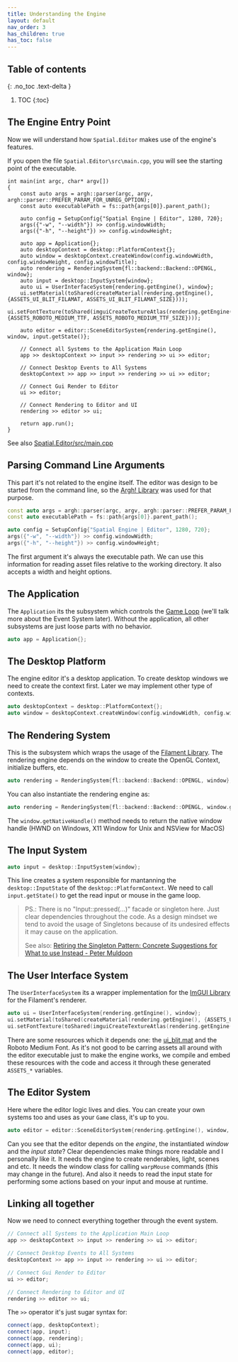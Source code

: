 ```yaml
---
title: Understanding the Engine
layout: default
nav_order: 3
has_children: true
has_toc: false
---
```


## Table of contents
{: .no_toc .text-delta }

1. TOC
{:toc}

## The Engine Entry Point

Now we will understand how `Spatial.Editor` makes use of the engine's features.

If you open the file `Spatial.Editor\src\main.cpp`, you will see the starting point of the executable.
```
int main(int argc, char* argv[])
{
	const auto args = argh::parser(argc, argv, argh::parser::PREFER_PARAM_FOR_UNREG_OPTION);
	const auto executablePath = fs::path{args[0]}.parent_path();

	auto config = SetupConfig{"Spatial Engine | Editor", 1280, 720};
	args({"-w", "--width"}) >> config.windowWidth;
	args({"-h", "--height"}) >> config.windowHeight;

	auto app = Application{};
	auto desktopContext = desktop::PlatformContext{};
	auto window = desktopContext.createWindow(config.windowWidth, config.windowHeight, config.windowTitle);
	auto rendering = RenderingSystem{fl::backend::Backend::OPENGL, window};
	auto input = desktop::InputSystem{window};
	auto ui = UserInterfaceSystem{rendering.getEngine(), window};
	ui.setMaterial(toShared(createMaterial(rendering.getEngine(), {ASSETS_UI_BLIT_FILAMAT, ASSETS_UI_BLIT_FILAMAT_SIZE})));
	ui.setFontTexture(toShared(imguiCreateTextureAtlas(rendering.getEngine(), {ASSETS_ROBOTO_MEDIUM_TTF, ASSETS_ROBOTO_MEDIUM_TTF_SIZE})));

	auto editor = editor::SceneEditorSystem{rendering.getEngine(), window, input.getState()};

	// Connect all Systems to the Application Main Loop
	app >> desktopContext >> input >> rendering >> ui >> editor;

	// Connect Desktop Events to All Systems
	desktopContext >> app >> input >> rendering >> ui >> editor;

	// Connect Gui Render to Editor
	ui >> editor;

	// Connect Rendering to Editor and UI
	rendering >> editor >> ui;

	return app.run();
}
```
See also [Spatial.Editor/src/main.cpp](https://github.com/luizgabriel/Spatial.Engine/blob/cc6096997b3546c87d4cc45d33a69b275f1dd828/Spatial.Editor/src/main.cpp#L29)

## Parsing Command Line Arguments
This part it's not related to the engine itself. The editor was design to be started from the command line, so the [Argh! Library](https://github.com/adishavit/argh) was used for that purpose.
```cpp
const auto args = argh::parser(argc, argv, argh::parser::PREFER_PARAM_FOR_UNREG_OPTION);
const auto executablePath = fs::path{args[0]}.parent_path();

auto config = SetupConfig{"Spatial Engine | Editor", 1280, 720};
args({"-w", "--width"}) >> config.windowWidth;
args({"-h", "--height"}) >> config.windowHeight;
```
The first argument it's always the executable path. We can use this information for reading asset files relative to the working directory.
It also accepts a width and height options.

## The Application

The `Application` its the subsystem which controls the [Game Loop](https://gameprogrammingpatterns.com/game-loop.html#take-a-little-nap) (we'll talk more about the Event System later). Without the application, all other subsystems are just loose parts with no behavior.

```cpp
auto app = Application{};
```

## The Desktop Platform

The engine editor it's a desktop application. To create desktop windows we need to create the context first. Later we may implement other type of contexts.

```cpp
auto desktopContext = desktop::PlatformContext{};
auto window = desktopContext.createWindow(config.windowWidth, config.windowHeight, config.windowTitle);
```

## The Rendering System
This is the subsystem which wraps the usage of the [Filament Library](https://github.com/google/filament). The rendering engine depends on the window to create the OpenGL Context, initialize buffers, etc.

```cpp
auto rendering = RenderingSystem{fl::backend::Backend::OPENGL, window};
```

You can also instantiate the rendering engine as:
```cpp
auto rendering = RenderingSystem{fl::backend::Backend::OPENGL, window.getNativeHandle()};
```
The `window.getNativeHandle()` method needs to return the native window handle (HWND on Windows, X11 Window for Unix and NSView for MacOS)


## The Input System
```cpp
auto input = desktop::InputSystem{window};
```

This line creates a system responsible for mantanning the `desktop::InputState` of the `desktop::PlatformContext`.
We need to call `input.getState()` to get the read input or mouse in the game loop. 

> PS.: There is no "Input::pressed(...)" facade or singleton here. Just clear dependencies throughout the code. 
> As a design mindset we tend to avoid the usage of Singletons because of its undesired effects it may cause on the application. 
>
> See also: [Retiring the Singleton Pattern: Concrete Suggestions for What to use Instead - Peter Muldoon](https://www.youtube.com/watch?v=K5c7uvWe_hw)


## The User Interface System
The `UserInterfaceSystem` its a wrapper implementation for the [ImGUI Library](https://github.com/ocornut/imgui) for the Filament's renderer.

```cpp
auto ui = UserInterfaceSystem{rendering.getEngine(), window};
ui.setMaterial(toShared(createMaterial(rendering.getEngine(), {ASSETS_UI_BLIT_FILAMAT, ASSETS_UI_BLIT_FILAMAT_SIZE})));
ui.setFontTexture(toShared(imguiCreateTextureAtlas(rendering.getEngine(), {ASSETS_ROBOTO_MEDIUM_TTF, ASSETS_ROBOTO_MEDIUM_TTF_SIZE})));
```

There are some resources which it depends one: the [ui_blit.mat](https://github.com/luizgabriel/Spatial.Engine/blob/cc6096997b3546c87d4cc45d33a69b275f1dd828/Spatial.Editor/assets/materials/ui_blit.mat#L23) and the Roboto Medium Font. As it's not good to be carring assets all around with the editor executable just to make the engine works, we compile and embed these resources with the code and access it through these generated `ASSETS_*` variables.

## The Editor System

Here where the editor logic lives and dies. You can create your own systems too and uses as your `Game` class, it's up to you.
```cpp
auto editor = editor::SceneEditorSystem{rendering.getEngine(), window, input.getState()};
```

Can you see that the editor depends on the _engine_, the instantiated _window_ and the _input state_? Clear dependencies make things more readable and I personally like it. It needs the engine to create renderables, light, scenes and etc. It needs the window class for calling `warpMouse` commands (this may change in the future). And also it needs to read the input state for performing some actions based on your input and mouse at runtime.

## Linking all together

Now we need to connect everything together through the event system. 
```cpp
// Connect all Systems to the Application Main Loop
app >> desktopContext >> input >> rendering >> ui >> editor;

// Connect Desktop Events to All Systems
desktopContext >> app >> input >> rendering >> ui >> editor;

// Connect Gui Render to Editor
ui >> editor;

// Connect Rendering to Editor and UI
rendering >> editor >> ui;
```

The `>>` operator it's just sugar syntax for:
```cpp
connect(app, desktopContext);
connect(app, input);
connect(app, rendering);
connect(app, ui);
connect(app, editor);
```

